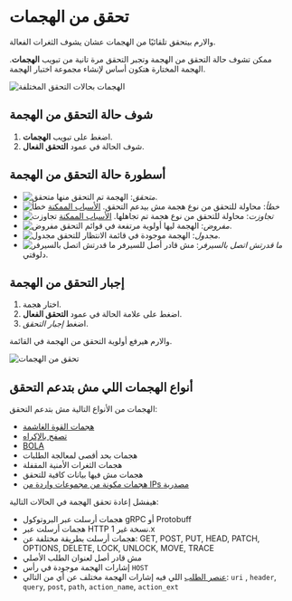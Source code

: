 [img-verification-statuses]:    ../../images/user-guides/events/attack-verification-statuses.png
[img-verify-attack]:            ../../images/user-guides/events/verify-attack.png
[img-verified-icon]:            ../../images/user-guides/events/verified.png#mini
[img-error-icon]:               ../../images/user-guides/events/error.png#mini
[img-forced-icon]:              ../../images/user-guides/events/forced.png#mini
[img-sheduled-icon]:            ../../images/user-guides/events/sheduled.png#mini
[img-cloud-icon]:               ../../images/user-guides/events/cloud.png#mini
[img-skip-icon]:                ../../images/user-guides/events/skipped.png#mini

[al-brute-force-attack]:      ../../attacks-vulns-list.md#bruteforce-attack
[al-forced-browsing]:         ../../attacks-vulns-list.md#forced-browsing
[al-bola]:                    ../../attacks-vulns-list.md#broken-object-level-authorization-bola

# تحقق من الهجمات

 والارم بيتحقق تلقائيًا من الهجمات عشان يشوف الثغرات الفعالة.

ممكن تشوف حالة التحقق من الهجمة وتجبر التحقق مرة تانية من تبويب **الهجمات**. الهجمة المختارة هتكون أساس لإنشاء مجموعة اختبار الهجمة.

![الهجمات بحالات التحقق المختلفة][img-verification-statuses]

## شوف حالة التحقق من الهجمة

1. اضغط على تبويب **الهجمات**.
2. شوف الحالة في عمود **التحقق الفعال**.

## أسطورة حالة التحقق من الهجمة

* ![متحقق][img-verified-icon] *متحقق*: الهجمة تم التحقق منها.
* ![خطأ][img-error-icon] *خطأ*: محاولة للتحقق من نوع هجمة مش بيدعم التحقق. [الأسباب الممكنة](#attack-types-that-do-not-support-verification)
* ![تجاوزت][img-skip-icon] *تجاوزت*: محاولة للتحقق من نوع هجمة تم تجاهلها. [الأسباب الممكنة](#attack-types-that-do-not-support-verification)
* ![مفروض][img-forced-icon] *مفروض*: الهجمة ليها أولوية مرتفعة في قوائم التحقق.
* ![مجدول][img-sheduled-icon] *مجدول*: الهجمة موجودة في قائمة الانتظار للتحقق.
* ![ما قدرتش اتصل بالسيرفر][img-cloud-icon] *ما قدرتش اتصل بالسيرفر*: مش قادر أصل للسيرفر دلوقتي.

## إجبار التحقق من الهجمة

1. اختار هجمة.
2. اضغط على علامة الحالة في عمود **التحقق الفعال**.
3. اضغط *إجبار التحقق*.

والارم هيرفع أولوية التحقق من الهجمة في القائمة.

![تحقق من الهجمات][img-verify-attack]

## أنواع الهجمات اللي مش بتدعم التحقق

الهجمات من الأنواع التالية مش بتدعم التحقق:

* [هجمات القوة الغاشمة][al-brute-force-attack]
* [تصفح بالإكراه][al-forced-browsing]
* [BOLA][al-bola]
* هجمات بحد أقصى لمعالجة الطلبات
* هجمات الثغرات الأمنية المقفلة
* هجمات مش فيها بيانات كافية للتحقق
* [هجمات مكونة من مجموعات واردة من IPs مصدرية](../../admin-en/configuration-guides/protecting-with-thresholds.md)

هيفشل إعادة تحقق الهجمة في الحالات التالية:

* هجمات أرسلت عبر البروتوكول gRPC أو Protobuff
* هجمات أرسلت عبر HTTP نسخة غير 1.x
* هجمات أرسلت بطريقة مختلفة عن: GET, POST, PUT, HEAD, PATCH, OPTIONS, DELETE, LOCK, UNLOCK, MOVE, TRACE
* مش قادر أصل لعنوان الطلب الأصلي
* إشارات الهجمة موجودة في رأس `HOST`
* [عنصر الطلب](../rules/request-processing.md) اللي فيه إشارات الهجمة مختلف عن أي من التالي: `uri` , `header`, `query`, `post`, `path`, `action_name`, `action_ext`
